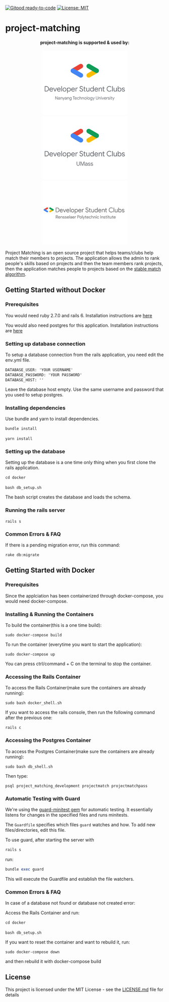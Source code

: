 [![Gitpod ready-to-code](https://img.shields.io/badge/Gitpod-ready--to--code-blue?logo=gitpod)](https://gitpod.io/#https://github.com/dsc-umass/project-matching)
[![License: MIT](https://img.shields.io/badge/License-MIT-yellow.svg)](https://opensource.org/licenses/MIT)

# project-matching

<!-- [![Build Status](https://travis-ci.org/abhinavtripathy/XAuth.svg?branch=master)](https://travis-ci.org/abhinavtripathy/XAuth) -->

<div><p align="center">
<center><h4>project-matching is supported & used by:</h4><a href="https://www.linkedin.com/company/dscntu/"><img width="270" src="assets/dsc_ntu.png" target="_blank"></a>
<a href="https://umassdsc.com/" target="_blank"><img width="270" src="assets/dsc_umass.jpg"></a>
<a href="http://www.dsc-rpi.club/" target="_blank"><img width="270" src="assets/dsc_rpi.png"></a>
</center></p></div>

Project Matching is an open source project that helps teams/clubs help match their members to projects. The application allows the admin to rank people's skills based on projects and then the team members rank projects, then the application matches people to projects based on the [stable match algorithm](https://en.wikipedia.org/wiki/Stable_marriage_problem). 

## Getting Started without Docker

### Prerequisites 

You would need ruby 2.7.0 and rails 6. Installation instructions are [here](https://gorails.com/setup/ubuntu/20.04)

You would also need postgres for this application. Installation instructions are [here](https://www.postgresql.org/download/)

### Setting up database connection 

To setup a database connection from the rails application, you need edit the env.yml file. 

```
DATABASE_USER: 'YOUR USERNAME'
DATABASE_PASSWORD: 'YOUR PASSWORD'
DATABASE_HOST: ''
```

Leave the database host empty. Use the same username and password that you used to setup postgres.

### Installing dependencies 

Use bundle and yarn to install dependencies.

```
bundle install

yarn install
```

### Setting up the database 

Setting up the database is a one time only thing when you first clone the rails application.

```
cd docker 

bash db_setup.sh
```
The bash script creates the database and loads the schema.

### Running the rails server

```
rails s
```

### Common Errors & FAQ

If there is a pending migration error, run this command:

```
rake db:migrate
```

## Getting Started with Docker

### Prerequisites

Since the applciation has been containerized through docker-compose, you would need docker-compose.

### Installing & Running the Containers

To build the container(this is a one time build):

```
sudo docker-compose build
```

To run the container (everytime you want to start the application):

```
sudo docker-compose up
```

You can press ctrl/command + C on the terminal to stop the container.

### Accessing the Rails Container

To access the Rails Container(make sure the containers are already running):

```
sudo bash docker_shell.sh
```
If you want to access the rails console, then run the following command after the previous one:

```
rails c
```

### Accessing the Postgres Container

To access the Postgres Container(make sure the containers are already running):

```
sudo bash db_shell.sh
```

Then type:

```
psql project_matching_development projectmatch projectmatchpass
```

### Automatic Testing with Guard

We're using the [guard-minitest gem](https://github.com/guard/guard-minitest) for automatic testing.
It essentially listens for changes in the specified files and runs minitests.

The `Guardfile` specifies which files `guard` watches and how. To add new files/directories, edit this file.

To use guard, after starting the server with 
```bash
rails s
``` 

run:
```ruby
bundle exec guard
```

This will execute the Guardfile and establish the file watchers.

### Common Errors & FAQ

In case of a database not found or database not created error:

Access the Rails Container and run:

```
cd docker

bash db_setup.sh
```

If you want to reset the container and want to rebuild it, run:

```
sudo docker-compose down
```

and then rebuild it with docker-compose build


## License

This project is licensed under the MIT License - see the [LICENSE.md](LICENSE.md) file for details



